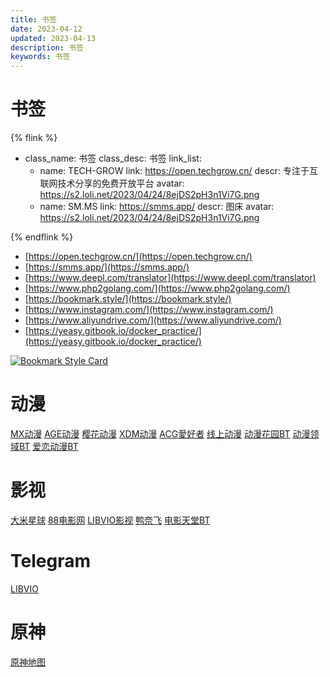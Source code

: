 ```yaml
---
title: 书签
date: 2023-04-12
updated: 2023-04-13
description: 书签
keywords: 书签
---
```



# 书签

{% flink %}
- class_name: 书签
  class_desc: 书签
  link_list:
  - name: TECH-GROW
    link: https://open.techgrow.cn/
    descr: 专注于互联网技术分享的免费开放平台
    avatar: https://s2.loli.net/2023/04/24/8ejDS2pH3n1Vi7G.png
  - name: SM.MS
    link: https://smms.app/
    descr: 图床
    avatar: https://s2.loli.net/2023/04/24/8ejDS2pH3n1Vi7G.png
  
{% endflink %}

- [https://open.techgrow.cn/](https://open.techgrow.cn/)
- [https://smms.app/](https://smms.app/)
- [https://www.deepl.com/translator](https://www.deepl.com/translator)
- [https://www.php2golang.com/](https://www.php2golang.com/)
- [https://bookmark.style/](https://bookmark.style/)
- [https://www.instagram.com/](https://www.instagram.com/)
- [https://www.aliyundrive.com/](https://www.aliyundrive.com/)
- [https://yeasy.gitbook.io/docker_practice/](https://yeasy.gitbook.io/docker_practice/)

[![Bookmark Style Card](https://svg.bookmark.style/api?url=https://www.deepl.com/translator)](https://www.deepl.com/translator)


# 动漫
[MX动漫](http://www.mxdm9.com/)
[AGE动漫](https://www.agemys.org/)
[樱花动漫](http://www.yinghuavideo.com/)
[XDM动漫](https://www.xuandm.com/)
[ACG愛好者](https://acgsecrets.hk/)
[线上动漫](https://d1-dm.online)
[动漫花园BT](https://dmhy.b168.net/)
[动漫领域BT](https://dmly.me/)
[爱恋动漫BT](http://www.kisssub.org/)

# 影视
[大米星球](https://www.dmxq.fun/)
[88电影网](https://www.88hd.org/)
[LIBVIO影视](https://www.libvio.cc/)
[鸭奈飞](https://yanetflix.me/)
[电影天堂BT](https://www.dy2018.com/)

# Telegram
[LIBVIO](https://t.me/+ncgxdCaete45NjU9)

# 原神
[原神地图](https://v3.yuanshen.site/)
